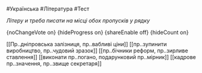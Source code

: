 #Українська #Література #Тест

*Літеру и треба писати на місці обох пропусків у рядку*

{noChangeVote on}
{hideProgress on}
{shareEnable off}
{hideCount on}

[[Пр..дніпровська залізниця, пр..вабливі ціни]]
[[пр..зупинити виробництво, пр..чудовий зразок]]
[[пр..бічники реформ, пр..зирливе ставлення]]
[[виконати пр..погано, подарунковий пр..мірник]]
[[кадрове пр..значення, пр..звище секретаря]]
